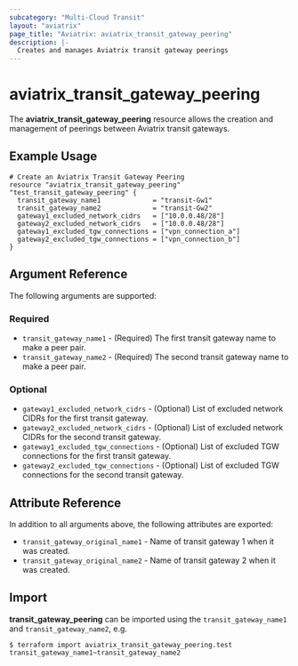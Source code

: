 ```yaml
---
subcategory: "Multi-Cloud Transit"
layout: "aviatrix"
page_title: "Aviatrix: aviatrix_transit_gateway_peering"
description: |-
  Creates and manages Aviatrix transit gateway peerings
---
```


# aviatrix_transit_gateway_peering

The **aviatrix_transit_gateway_peering** resource allows the creation and management of peerings between Aviatrix transit gateways.

## Example Usage

```hcl
# Create an Aviatrix Transit Gateway Peering
resource "aviatrix_transit_gateway_peering" "test_transit_gateway_peering" {
  transit_gateway_name1             = "transit-Gw1"
  transit_gateway_name2             = "transit-Gw2"
  gateway1_excluded_network_cidrs   = ["10.0.0.48/28"]
  gateway2_excluded_network_cidrs   = ["10.0.0.48/28"]
  gateway1_excluded_tgw_connections = ["vpn_connection_a"]
  gateway2_excluded_tgw_connections = ["vpn_connection_b"]
}
```

## Argument Reference

The following arguments are supported:

### Required
* `transit_gateway_name1` - (Required) The first transit gateway name to make a peer pair.
* `transit_gateway_name2` - (Required) The second transit gateway name to make a peer pair.

### Optional
* `gateway1_excluded_network_cidrs` - (Optional) List of excluded network CIDRs for the first transit gateway.
* `gateway2_excluded_network_cidrs` - (Optional) List of excluded network CIDRs for the second transit gateway.
* `gateway1_excluded_tgw_connections` - (Optional) List of excluded TGW connections for the first transit gateway.
* `gateway2_excluded_tgw_connections` - (Optional) List of excluded TGW connections for the second transit gateway.

## Attribute Reference

In addition to all arguments above, the following attributes are exported:

* `transit_gateway_original_name1` - Name of transit gateway 1 when it was created.
* `transit_gateway_original_name2` - Name of transit gateway 2 when it was created.

## Import

**transit_gateway_peering** can be imported using the `transit_gateway_name1` and `transit_gateway_name2`, e.g.

```
$ terraform import aviatrix_transit_gateway_peering.test transit_gateway_name1~transit_gateway_name2
```
